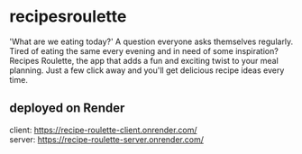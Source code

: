 # recipesroulette
'What are we eating today?' A question everyone asks themselves regularly.  Tired of eating the same every evening and in need of some inspiration? Recipes Roulette, the app that adds a fun and exciting twist to your meal planning. Just a few click away and you'll get delicious recipe ideas every time.


## deployed on Render
client: https://recipe-roulette-client.onrender.com/ \
server: https://recipe-roulette-server.onrender.com/ 
